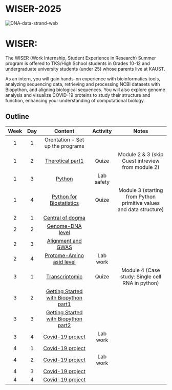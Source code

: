 # WISER-2025

![DNA-data-strand-web](https://github.com/user-attachments/assets/7700c33d-3aed-477b-899e-75db501f02ff)

# WISER: 
The WISER (Work Internship, Student Experience in Research) Summer program is offered to TKS/High School students in Grades 10-12 and undergraduate university students (under 25) whose parents live at KAUST.

As an intern, you will gain hands-on experience with bioinformatics tools, analyzing sequencing data, retrieving and processing NCBI datasets with Biopython, and aligning biological sequences. You will also explore genome analysis and visualize COVID-19 proteins to study their structure and function, enhancing your understanding of computational biology.

## Outline
| Week  | Day |  Content |  Activity  |  Notes
| :---: | :---:  |  :---:  |  :---: |  :---:
| 1 | 1 | Orentation + Set up the programs
| 1 |2 | [Therotical part1](https://www.coursera.org/learn/genetics-evolution/lecture/OCKVK/what-is-evolution-g) | Quize | Module 2 & 3 (skip Guest intreview from module 2) 
| 1 |3 |[Python](https://www.coursera.org/learn/introduction-python-scientific-computing/home/module/1) | Lab safety |
| 1 | 4|[Python for Biostatistics](https://www.coursera.org/learn/fundamental-skills-in-bioinformatics/home/module/3) | Quize | Module 3 (starting from Python primitive values and data structure)
| 2 |1 |[Central of dogma](https://drive.google.com/file/d/1JT8mmurmd0GT3pbg4vy7UNxRZb5Po_-A/view?usp=sharing)
| 2 |2 |[Genome-DNA level]()
| 2 |3 |[Alignment and GWAS]()
| 2 |4 |[Protome-Amino asid level]() | Lab work |
| 3 |1 |[Transcriptomic](https://www.coursera.org/learn/fundamental-skills-in-bioinformatics/home/module/4) | Quize | Module 4 (Case study: Single cell RNA in python) 
| 3 |2 |[Getting Started with Biopython part1](https://colab.research.google.com/drive/1CBVpgmWd6lKitfxU4F2EJWENtxNOYIWL?usp=sharing)
| 3 |3 |[Getting Started with Biopython part2](https://drive.google.com/file/d/1z27F1s20YBj4XhHbKxDXQa56Pevieg3J/view?usp=drive_link)
| 3 | 4 |[Covid-19 project]() | Lab work |
| 4 |1 |[Covid-19 project]()
| 4 |2 |[Covid-19 project]() | Lab work |
| 4 |3 |[Covid-19 project](https://kaust.zoom.us/rec/play/7juurDBkD1Ao0Wm6UJ_N0U7c85jlqm6UH1-931AbtiIfBSLTmDRFxSbn0_ph4RJBypHHw0rTU6bms-RG.HMHweqXzeXItVb9P?canPlayFromShare=true&from=share_recording_detail&continueMode=true&componentName=rec-play&originRequestUrl=https%3A%2F%2Fkaust.zoom.us%2Frec%2Fshare%2FSpNX8c-wHaJekgwJCv6UtS87oKvVm8XOpTCo9385quOb3PZFM2bdShkTTY-C6OBw.qpXCHbCQsosytBH1)
| 4 |4 |[Covid-19 project](https://kaust.zoom.us/rec/play/7juurDBkD1Ao0Wm6UJ_N0U7c85jlqm6UH1-931AbtiIfBSLTmDRFxSbn0_ph4RJBypHHw0rTU6bms-RG.HMHweqXzeXItVb9P?canPlayFromShare=true&from=share_recording_detail&continueMode=true&componentName=rec-play&originRequestUrl=https%3A%2F%2Fkaust.zoom.us%2Frec%2Fshare%2FSpNX8c-wHaJekgwJCv6UtS87oKvVm8XOpTCo9385quOb3PZFM2bdShkTTY-C6OBw.qpXCHbCQsosytBH1)

